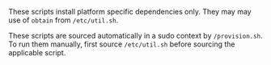 These scripts install platform specific dependencies only. They may may use of
`obtain` from `/etc/util.sh`.

These scripts are sourced automatically in a sudo context by `/provision.sh`.
To run them manually, first source `/etc/util.sh` before sourcing the
applicable script.
